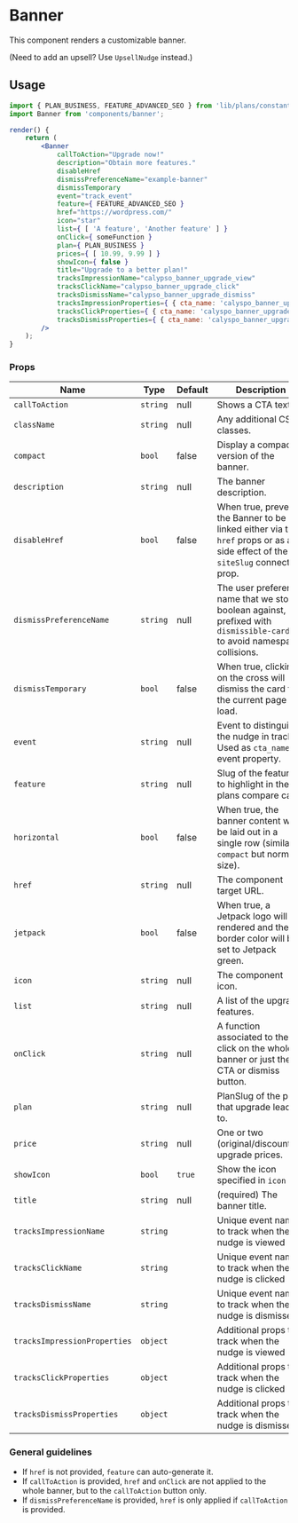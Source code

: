 # Banner

This component renders a customizable banner.

(Need to add an upsell? Use `UpsellNudge` instead.)

## Usage

```jsx
import { PLAN_BUSINESS, FEATURE_ADVANCED_SEO } from 'lib/plans/constants';
import Banner from 'components/banner';

render() {
	return (
		<Banner
			callToAction="Upgrade now!"
			description="Obtain more features."
			disableHref
			dismissPreferenceName="example-banner"
			dismissTemporary
			event="track_event"
			feature={ FEATURE_ADVANCED_SEO }
			href="https://wordpress.com/"
			icon="star"
			list={ [ 'A feature', 'Another feature' ] }
			onClick={ someFunction }
			plan={ PLAN_BUSINESS }
			prices={ [ 10.99, 9.99 ] }
			showIcon={ false }
			title="Upgrade to a better plan!"
			tracksImpressionName="calypso_banner_upgrade_view"
			tracksClickName="calypso_banner_upgrade_click"
			tracksDismissName="calypso_banner_upgrade_dismiss"
			tracksImpressionProperties={ { cta_name: 'calyspo_banner_upgrade' } }
			tracksClickProperties={ { cta_name: 'calyspo_banner_upgrade' } }
			tracksDismissProperties={ { cta_name: 'calyspo_banner_upgrade' } }
		/>
	);
}
```

### Props

| Name                         | Type     | Default | Description                                                                                                                  |
| ---------------------------- | -------- | ------- | ---------------------------------------------------------------------------------------------------------------------------- |
| `callToAction`               | `string` | null    | Shows a CTA text.                                                                                                            |
| `className`                  | `string` | null    | Any additional CSS classes.                                                                                                  |
| `compact`                    | `bool`   | false   | Display a compact version of the banner.                                                                                     |
| `description`                | `string` | null    | The banner description.                                                                                                      |
| `disableHref`                | `bool`   | false   | When true, prevent the Banner to be linked either via the `href` props or as a side effect of the `siteSlug` connected prop. |
| `dismissPreferenceName`      | `string` | null    | The user preference name that we store a boolean against, prefixed with `dismissible-card-` to avoid namespace collisions.   |
| `dismissTemporary`           | `bool`   | false   | When true, clicking on the cross will dismiss the card for the current page load.                                            |
| `event`                      | `string` | null    | Event to distinguish the nudge in tracks. Used as <code>cta_name</code> event property.                                      |
| `feature`                    | `string` | null    | Slug of the feature to highlight in the plans compare card.                                                                  |
| `horizontal`                 | `bool`   | false   | When true, the banner content will be laid out in a single row (similar to `compact` but normal size).                       |
| `href`                       | `string` | null    | The component target URL.                                                                                                    |
| `jetpack`                    | `bool`   | false   | When true, a Jetpack logo will be rendered and the border color will be set to Jetpack green.                                |
| `icon`                       | `string` | null    | The component icon.                                                                                                          |
| `list`                       | `string` | null    | A list of the upgrade features.                                                                                              |
| `onClick`                    | `string` | null    | A function associated to the click on the whole banner or just the CTA or dismiss button.                                    |
| `plan`                       | `string` | null    | PlanSlug of the plan that upgrade leads to.                                                                                  |
| `price`                      | `string` | null    | One or two (original/discounted) upgrade prices.                                                                             |
| `showIcon`                   | `bool`   | `true`  | Show the icon specified in `icon`                                                                                            |
| `title`                      | `string` | null    | (required) The banner title.                                                                                                 |
| `tracksImpressionName`       | `string` |         | Unique event name to track when the nudge is viewed                                                                          |
| `tracksClickName`            | `string` |         | Unique event name to track when the nudge is clicked                                                                         |
| `tracksDismissName`          | `string` |         | Unique event name to track when the nudge is dismissed                                                                       |
| `tracksImpressionProperties` | `object` |         | Additional props to track when the nudge is viewed                                                                           |
| `tracksClickProperties`      | `object` |         | Additional props to track when the nudge is clicked                                                                          |
| `tracksDismissProperties`    | `object` |         | Additional props to track when the nudge is dismissed                                                                        |

### General guidelines

- If `href` is not provided, `feature` can auto-generate it.
- If `callToAction` is provided, `href` and `onClick` are not applied to the whole banner, but to the `callToAction` button only.
- If `dismissPreferenceName` is provided, `href` is only applied if `callToAction` is provided.
